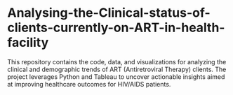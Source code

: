# Analysing-the-Clinical-status-of-clients-currently-on-ART-in-health-facility
This repository contains the code, data, and visualizations for analyzing the clinical and demographic trends of ART (Antiretroviral Therapy) clients. The project leverages Python and Tableau to uncover actionable insights aimed at improving healthcare outcomes for HIV/AIDS patients.

